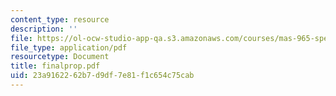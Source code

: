 ```yaml
---
content_type: resource
description: ''
file: https://ol-ocw-studio-app-qa.s3.amazonaws.com/courses/mas-965-special-topics-in-media-technology-cooperative-machines-fall-2003/23a9162262b7d9df7e81f1c654c75cab_finalprop.pdf
file_type: application/pdf
resourcetype: Document
title: finalprop.pdf
uid: 23a91622-62b7-d9df-7e81-f1c654c75cab
---
```

